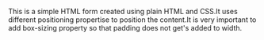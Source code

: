 This is a simple HTML form created using plain HTML and CSS.It uses different positioning propertise to position the content.It is very important to add box-sizing property so that padding does not get's added to width.

